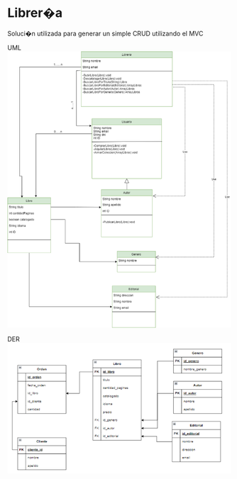 # Librer�a

Soluci�n utilizada para generar un simple CRUD utilizando el MVC

UML
![UML Diagram](documents\\uml_diagram.png)

DER
![DER Diagram](documents\\der_diagram.png)